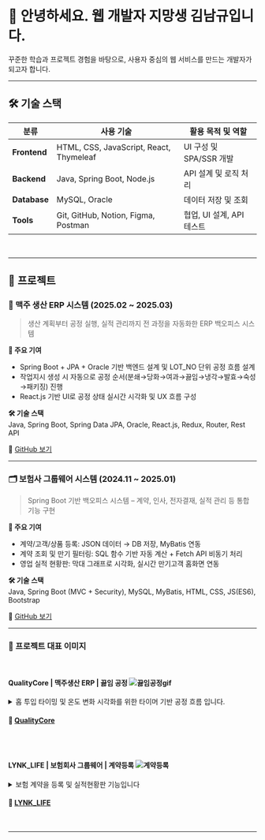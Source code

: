 # 💖 안녕하세요. 웹 개발자 지망생 김남규입니다.
꾸준한 학습과 프로젝트 경험을 바탕으로, 사용자 중심의 웹 서비스를 만드는 개발자가 되고자 합니다.
<hr/>

## 🛠 기술 스택

| 분류        | 사용 기술                            | 활용 목적 및 역할 |
|-------------|--------------------------------------|------------------|
| **Frontend** | HTML, CSS, JavaScript, React, Thymeleaf | UI 구성 및 SPA/SSR 개발 |
| **Backend**  | Java, Spring Boot, Node.js          | API 설계 및 로직 처리 |
| **Database** | MySQL, Oracle                        | 데이터 저장 및 조회 |
| **Tools**    | Git, GitHub, Notion, Figma, Postman | 협업, UI 설계, API 테스트 |



<br/><hr/>

## 📂 프로젝트


### 🍺 맥주 생산 ERP 시스템 (2025.02 ~ 2025.03)
> 생산 계획부터 공정 실행, 실적 관리까지 전 과정을 자동화한 ERP 백오피스 시스템

**📌 주요 기여**
- Spring Boot + JPA + Oracle 기반 백엔드 설계 및 LOT_NO 단위 공정 흐름 설계
- 작업지시 생성 시 자동으로 공정 순서(분쇄→당화→여과→끓임→냉각→발효→숙성→패키징) 진행
- React.js 기반 UI로 공정 상태 실시간 시각화 및 UX 흐름 구성

**🛠 기술 스택**  
Java, Spring Boot, Spring Data JPA, Oracle, React.js, Redux, Router, Rest API

🔗 [GitHub 보기](https://github.com/QualityCore/QualityCore-frontend)

---


### 🗂 보험사 그룹웨어 시스템 (2024.11 ~ 2025.01)
> Spring Boot 기반 백오피스 시스템 – 계약, 인사, 전자결재, 실적 관리 등 통합 기능 구현

**📌 주요 기여**
- 계약/고객/상품 등록: JSON 데이터 → DB 저장, MyBatis 연동
- 계약 조회 및 만기 필터링: SQL 함수 기반 자동 계산 + Fetch API 비동기 처리
- 영업 실적 현황판: 막대 그래프로 시각화, 실시간 만기고객 홈화면 연동

**🛠 기술 스택**  
Java, Spring Boot (MVC + Security), MySQL, MyBatis, HTML, CSS, JS(ES6), Bootstrap

🔗 [GitHub 보기](https://github.com/LYNK-LIFE/Groupware.git)

<hr/>

### 📸 프로젝트 대표 이미지

<br/>

#### QualityCore | 맥주생산 ERP | 끓임 공정 ![끓임공정gif](https://github.com/user-attachments/assets/cb385815-b42e-4291-8ce5-40462a2a9556)
<details>
<summary>홉 투입 타이밍 및 온도 변화 시각화를 위한 타이머 기반 공정 흐름 입니다.</summary>

  <br/> 

🔥 끓임공정은 여과된 맥즙에 홉을 투입한 후, 고온에서 끓이는 단계입니다.

공정은 설정된 온도에 도달하면 모달창이 표시되며, 사용자가 확인하면 끓임공정이 시작됩니다.<br/>
온도 변화는 타이머 기반 구조로 설계되어, 끓임 설비의 온도 변화를 실시간으로 시각화할 수 있도록 구성했습니다.<br/>

초기 워트량은 **여과공정에서 최종 회수된 워트량을 기준** 으로 자동 설정되며,<br/>
홉 투입 정보는 **작업지시서에 등록된 자재 정보를 기반** 으로 자동 불러옵니다.<br/>
첫 번째와 두 번째 홉의 투입량이 자동으로 입력되어, 작업자는 이를  확인할 수 있습니다.<br/>

끓임 종료 시, **끓임 손실량(초기 워트량의 5%)이 자동 계산되어 표시되며** ,<br/>
최종 끓임 후 워트량은 초기 워트량 - 끓임 손실량으로 실시간 산출되어 업데이트됩니다.<br/>

이 과정을 통해 작업자는 홉 투입 시점과 수율 변화 상황을 직관적으로 파악할 수 있습니다.

</details>

#### 🍺 [QualityCore](https://github.com/rlaskarb/QualityCore)

<br/>



<br/>

#### LYNK_LIFE | 보험회사 그룹웨어 | 계약등록 ![계약등록](https://github.com/user-attachments/assets/c66060b3-a93c-47b9-8061-1d6b2e305aa6)
<details>
<summary>보험 계약을 등록 및 실적현황판 기능입니다</summary>

  <br/>
  
📄 보험 계약을 등록하는 기능입니다.  
사전에 등록된 **상품 정보, 고객 정보, 설계사 정보**를 불러와  
작업자가 직접 입력하는 실수를 최소화하고,  
등록된 계약은 **홈 화면 실적 현황판에 실시간으로 반영**되어  
**계약 금액과 계약 건수**를 바로 확인할 수 있습니다.

</details>

#### 📄 [LYNK_LIFE](https://github.com/rlaskarb/LYNK_LIFE)

<br/><hr/>

